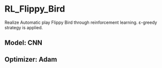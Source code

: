 # RL_Flippy_Bird
Realize Automatic play Flippy Bird through reinforcement learning. ε-greedy strategy is applied.
## Model: CNN
## Optimizer: Adam
